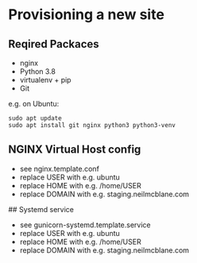 Provisioning a new site
=======================

## Reqired Packaces

* nginx
* Python 3.8
* virtualenv + pip
* Git

e.g. on Ubuntu:

	sudo apt update
	sudo apt install git nginx python3 python3-venv

## NGINX Virtual Host config

* see nginx.template.conf
* replace USER with e.g. ubuntu
* replace HOME with e.g. /home/USER
* replace DOMAIN with e.g. staging.neilmcblane.com

## Systemd service

* see gunicorn-systemd.template.service
* replace USER with e.g. ubuntu
* replace HOME with e.g. /home/USER
* replace DOMAIN with e.g. staging.neilmcblane.com


